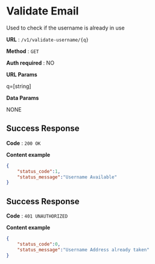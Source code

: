 # Validate Email

Used to check if the username is already in use

**URL** : `/v1/validate-username/{q}`

**Method** : `GET`

**Auth required** : NO

**URL Params**

q=[string]

**Data Params**

NONE

## Success Response

**Code** : `200 OK`

**Content example**

```json
{
    "status_code":1,
    "status_message":"Username Available"
}
```

## Success Response

**Code** : `401 UNAUTHORIZED`

**Content example**

```json
{
    "status_code":0,
    "status_message":"Username Address already taken"
}
```